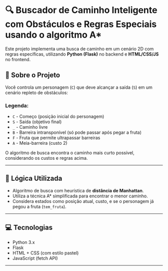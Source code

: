 # 🔍 Buscador de Caminho Inteligente com Obstáculos e Regras Especiais usando o algoritmo A*

Este projeto implementa uma busca de caminho em um cenário 2D com regras específicas, utilizando **Python (Flask)** no backend e **HTML/CSS/JS** no frontend.

## 🚀 Sobre o Projeto

Você controla um personagem (`C`) que deve alcançar a saída (`S`) em um cenário repleto de obstáculos:

### Legenda:
- `C` - Começo (posição inicial do personagem)
- `S` - Saída (objetivo final)
- `_` - Caminho livre
- `B` - Barreira intransponível (só pode passar após pegar a fruta)
- `F` - Fruta que permite ultrapassar barreiras
- `A` - Meia-barreira (custo 2)

O algoritmo de busca encontra o caminho mais curto possível, considerando os custos e regras acima.

---

## 🧠 Lógica Utilizada

- Algoritmo de busca com heurística de **distância de Manhattan**.
- Utiliza a técnica A* simplificada para encontrar o menor caminho.
- Considera estados como posição atual, custo, e se o personagem já pegou a fruta (`tem_fruta`).

---

## 💻 Tecnologias

- Python 3.x
- Flask
- HTML + CSS (com estilo pastel)
- JavaScript (fetch API)

---
